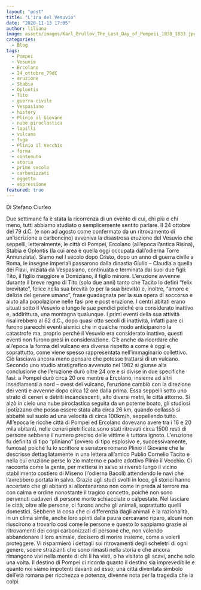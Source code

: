 ```yaml
---
layout: "post"
title: "L'ira del Vesuvio"
date: "2020-11-13 17:05"
author: liliana
image: assets/images/Karl_Brullov_The_Last_Day_of_Pompeii_1830_1833.jpg
categories:
  - Blog
tags:
  - Pompei
  - Vesuvio
  - Ercolano
  - 24_ottobre_79dC
  - eruzione
  - Stabia
  - Oplontis
  - Tito
  - guerra civile
  - Vespasiano
  - history
  - Plinio il Giovane
  - nube piroclastica
  - lapilli
  - vulcano
  - fuga
  - Plinio il Vecchio
  - forma
  - contenuto
  - storia
  - primo secolo
  - carbonizzati
  - oggetto
  - espressione
featured: true
---
```


Di Stefano Ciurleo

Due settimane fa è stata la ricorrenza di un evento di cui, chi più e chi meno, tutti abbiamo studiato o semplicemente sentito parlare. Il 24 ottobre del 79 d.C. (e non ad agosto come confermato da un ritrovamento di un’iscrizione a carboncino) avveniva la disastrosa eruzione del Vesuvio che seppellì, letteralmente, le città di Pompei, Ercolano (all’epoca l’antica Risina), Stabia e Oplontis (la cui area è quella oggi occupata dall’odierna Torre Annunziata). Siamo nel I secolo dopo Cristo, dopo un anno di guerra civile a Roma, le insegne imperiali passarono dalla dinastia Giulio – Claudia a quella dei Flavi, iniziata da Vespasiano, continuata e terminata dai suoi due figli: Tito, il figlio maggiore e Domiziano, il figlio minore. L’eruzione avvenne durante il breve regno di Tito (solo due anni) tanto che Tacito lo definì “felix brevitate”, felice nella sua brevità (o per la sua brevità) e, inoltre, “amore e delizia del genere umano”, frase guadagnata per la sua opera di soccorso e aiuto alla popolazione nelle fasi pre e post eruzione. I centri abitati erano situati sotto il Vesuvio e lungo le sue pendici poiché era considerato inattivo e, addirittura, una montagna qualunque. I primi eventi della sua attività risalirebbero al 62 d.C., dopo quasi otto secoli di inattività, infatti pare ci furono parecchi eventi sismici che in qualche modo anticiparono la catastrofe ma, proprio perché il Vesuvio era considerato inattivo, questi eventi non furono presi in considerazione. C’è anche da ricordare che all’epoca la forma del vulcano era diversa rispetto a come è oggi e, soprattutto, come viene spesso rappresentata nell’immaginario collettivo. Ciò lasciava ancora meno pensare che potesse trattarsi di un vulcano. Secondo uno studio stratigrafico avvenuto nel 1982 si giunse alla conclusione che l’eruzione durò oltre 24 ore e si divise in due specifiche fasi: a Pompei durò circa 20 ore mentre a Ercolano, insieme ad altri insediamenti a nord – ovest del vulcano, l’eruzione cambiò con la direzione dei venti e avvenne dopo circa 12 ore dalla prima. Essa seppellì sotto uno strato di ceneri e detriti incandescenti, alto diversi metri, le città attorno. Si alzò in cielo una nube piroclastica seguita da un potente boato, gli studiosi ipotizzano che possa essere stata alta circa 26 km, quando collassò si abbatté sul suolo ad una velocità di circa 100km/h, seppellendo tutto. All’epoca le ricche città di Pompei ed Ercolano dovevano avere tra i 16 e 20 mila abitanti, nelle ceneri pietrificate sono stati ritrovati circa 1500 resti di persone sebbene il numero preciso delle vittime è tuttora ignoto. L’eruzione fu definita di tipo “pliniano” (ovvero di tipo esplosivo e, successivamente, fumosa) poiché fu lo scrittore e senatore romano Plinio il Giovane che la descrisse dettagliatamente in una lettera all’amico Publio Cornelio Tacito e nella cui eruzione perse lo zio materno e padre adottivo Plinio il Vecchio. Ci racconta come la gente, per mettersi in salvo si riversò lungo il vicino stabilimento costiero di Miseno (l’odierna Bacoli) attendendo le navi che l’avrebbero portata in salvo. Grazie agli studi svolti in loco, gli storici hanno accertato che gli abitanti si allontanarono non come in preda al terrore ma con calma e ordine nonostante il tragico concetto, poiché non sono pervenuti cadaveri di persone morte schiacciate o calpestate. Nel lasciare le città, oltre alle persone, ci furono anche gli animali, soprattutto quelli domestici. Sebbene la cosa che ci differenzia dagli animali è la razionalità, in un clima simile, anche loro spinti dalla paura cercavano riparo, alcuni non riuscirono a trovarlo così come le persone e questo lo sappiamo grazie ai ritrovamenti dei corpi carbonizzati di persone che, non volendo abbandonare il loro animale, decisero di morire insieme, come a volerli proteggere. Vi risparmierò i dettagli sui ritrovamenti degli scheletri di ogni genere, scene strazianti che sono rimasti nella storia e che ancora rimangono vivi nella mente di chi li ha visti, o ha visitato gli scavi, anche solo una volta. Il destino di Pompei ci ricorda quanto il destino sia imprevedibile e quanto noi siamo impotenti davanti ad esso; una città diventata simbolo dell’età romana per ricchezza e potenza, divenne nota per la tragedia che la colpì.
